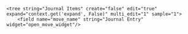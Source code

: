     <tree string="Journal Items" create="false" edit="true" expand="context.get('expand', False)" multi_edit="1" sample="1">
        <field name="move_name" string="Journal Entry" widget="open_move_widget"/>
